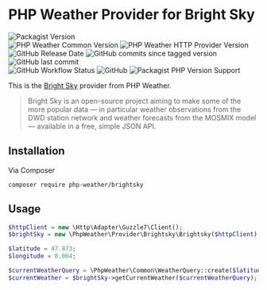 # PHP Weather Provider for Bright Sky

![Packagist Version](https://img.shields.io/packagist/v/php-weather/brightsky)  
![PHP Weather Common Version](https://img.shields.io/badge/phpweather--core-0.4.*-brightgreen)
![PHP Weather HTTP Provider Version](https://img.shields.io/badge/phpweather--http--provider-0.6.*-brightgreen)  
![GitHub Release Date](https://img.shields.io/github/release-date/php-weather/brightsky)
![GitHub commits since tagged version](https://img.shields.io/github/commits-since/php-weather/brightsky/0.5.1)
![GitHub last commit](https://img.shields.io/github/last-commit/php-weather/brightsky)  
![GitHub Workflow Status](https://img.shields.io/github/actions/workflow/status/php-weather/brightsky/php.yml?branch=main)
![GitHub](https://img.shields.io/github/license/php-weather/brightsky)
![Packagist PHP Version Support](https://img.shields.io/packagist/php-v/php-weather/brightsky)

This is the [Bright Sky](https://brightsky.dev/) provider from PHP Weather.

> Bright Sky is an open-source project aiming to make some of the more popular data — in particular weather observations from the DWD station network and weather forecasts from the MOSMIX model — available in a free, simple JSON API.

## Installation

Via Composer

```shell
composer require php-weather/brightsky
```

## Usage

```php
$httpClient = new \Http\Adapter\Guzzle7\Client();
$brightSky = new \PhpWeather\Provider\Brightsky\Brightsky($httpClient);

$latitude = 47.873;
$longitude = 8.004;

$currentWeatherQuery = \PhpWeather\Common\WeatherQuery::create($latitude, $longitude);
$currentWeather = $brightSky->getCurrentWeather($currentWeatherQuery);
```